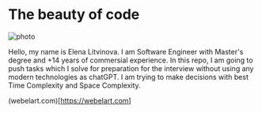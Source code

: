 # The beauty of code
![photo](https://github.com/user-attachments/assets/289ea581-3fc1-4114-86fd-f12525c54b0d)

Hello, my name is Elena Litvinova. I am Software Engineer with Master's degree and +14 years of commersial experience. In this repo, I am going to push tasks which I solve for preparation for the interview without using any modern technologies as chatGPT. I am trying to make decisions with best Time Complexity and Space Complexity.

(webelart.com)[https://webelart.com]
